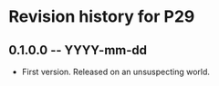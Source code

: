 # Revision history for P29

## 0.1.0.0 -- YYYY-mm-dd

* First version. Released on an unsuspecting world.
